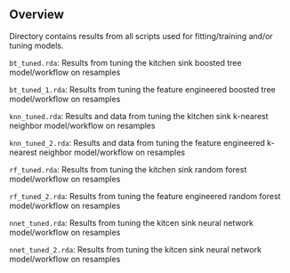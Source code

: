 ## Overview

Directory contains results from all scripts used for fitting/training and/or tuning models. 

`bt_tuned.rda`: Results from tuning the kitchen sink boosted tree model/workflow on resamples

`bt_tuned_1.rda`: Results from tuning the feature engineered boosted tree model/workflow on resamples

`knn_tuned.rda`: Results and data from tuning the kitchen sink k-nearest neighbor model/workflow on resamples 

`knn_tuned_2.rda`: Results and data from tuning the feature engineered k-nearest neighbor model/workflow on resamples 

`rf_tuned.rda`: Results from tuning the kitchen sink random forest model/workflow on resamples 

`rf_tuned_2.rda`: Results from tuning the feature engineered random forest model/workflow on resamples 

`nnet_tuned.rda`: Results from tuning the kitcen sink neural network model/workflow on resamples 

`nnet_tuned_2.rda`: Results from tuning the kitcen sink neural network model/workflow on resamples 

